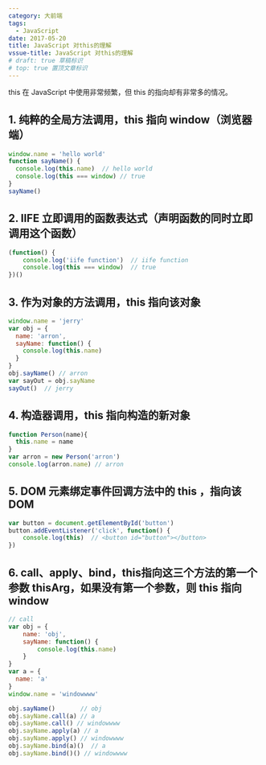 ```yaml
---
category: 大前端
tags:
  - JavaScript
date: 2017-05-20
title: JavaScript 对this的理解
vssue-title: JavaScript 对this的理解
# draft: true 草稿标识
# top: true 置顶文章标识
---
```


this 在 JavaScript 中使用非常频繁，但 this 的指向却有非常多的情况。

<!-- more -->

## 1. 纯粹的全局方法调用，this 指向 window（浏览器端）

```js
window.name = 'hello world'
function sayName() {
  console.log(this.name)  // hello world
  console.log(this === window) // true
}
sayName()
```

## 2. IIFE 立即调用的函数表达式（声明函数的同时立即调用这个函数）

```js
(function() {
    console.log('iife function')  // iife function
    console.log(this === window)  // true
})()
```

## 3. 作为对象的方法调用，this 指向该对象 

```js
window.name = 'jerry'
var obj = {
  name: 'arron',
  sayName: function() {
    console.log(this.name)
  }
}
obj.sayName() // arron
var sayOut = obj.sayName
sayOut()  // jerry
```

## 4. 构造器调用，this 指向构造的新对象 

```js
function Person(name){
  this.name = name
}
var arron = new Person('arron')
console.log(arron.name) // arron
```

## 5. DOM 元素绑定事件回调方法中的 this ，指向该 DOM 

```js
var button = document.getElementById('button')
button.addEventListener('click', function() {
    console.log(this)  // <button id="button"></button>
})
```

## 6. call、apply、bind，this指向这三个方法的第一个参数 thisArg，如果没有第一个参数，则 this 指向  window

```js
// call
var obj = {
    name: 'obj',
    sayName: function() {
        console.log(this.name)
    }
}
var a = {
  name: 'a'
}
window.name = 'windowwww'

obj.sayName()       // obj
obj.sayName.call(a) // a
obj.sayName.call() // windowwww
obj.sayName.apply(a) // a
obj.sayName.apply() // windowwww
obj.sayName.bind(a)()  // a
obj.sayName.bind()() // windowwww
```



